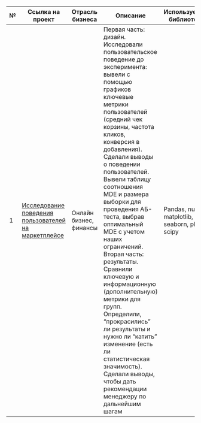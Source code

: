 № | Ссылка на проект | Отрасль бизнеса | Описание | Используемые библиотеки | Презентация проекта 
---|---|---|---|---|----
1 | [Исследование поведения пользователей на маркетплейсе](https://github.com/vladiknyaz/final_case/tree/8d33d6634782e85ee16280c83f643f7773ab4cbe/reserches_usersrs) | Онлайн бизнес, финансы | Первая часть: дизайн. Исследовали пользовательское поведение до эксперимента: вывели с помощью графиков ключевые метрики пользователей (средний чек корзины, частота кликов, конверсия в добавления). Сделали выводы о поведении пользователей. Вывели таблицу соотношения MDE и размера выборки для проведения АБ-теста, выбрав  оптимальный MDE с учетом наших ограничений. Вторая часть: результаты. Сравнили ключевую и информационную (дополнительную) метрики для групп. Определили, “прокрасились” ли результаты и нужно ли “катить” изменение (есть ли статистическая значимость). Сделали выводы, чтобы дать рекомендации менеджеру по дальнейшим шагам | Раndas, numpy, matplotlib, seaborn, plotly, scipy | [Презентация "Исследоаание пповедения пользователей на маркетплейсе"](https://drive.google.com/file/d/18qUYjOepXLl2txcYyxv1JG8lcqBcoLzy/view?usp=drive_link)

